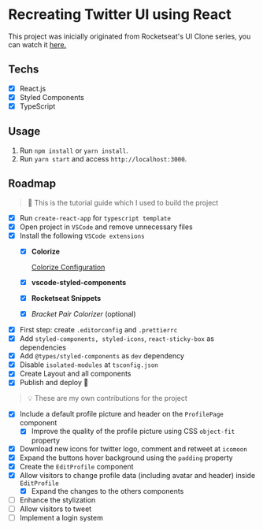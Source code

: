 # Recreating Twitter UI using React

This project was inicially originated from Rocketseat's UI Clone series, you can watch it <a href="https://www.youtube.com/watch?v=K-8z_4xvT3o">here.</a>

## Techs

- [x] React.js
- [x] Styled Components
- [x] TypeScript

## Usage

1. Run `npm install` or `yarn install`.<br />
2. Run `yarn start` and access `http://localhost:3000`.<br />

## Roadmap

> :memo: This is the tutorial guide which I used to build the project

- [x]  Run `create-react-app` for `typescript template`
- [x]  Open project in `VSCode` and remove unnecessary files
- [x]  Install the following `VSCode extensions`
    - [x]  **Colorize**
        
        [Colorize Configuration](https://www.notion.so/Colorize-Configuration-7e741464bcc84d0e88ecd751879bbd29)
        
    - [x]  **vscode-styled-components**
    - [x]  **Rocketseat Snippets**
    - [x]  *Bracket Pair Colorizer* (optional)
- [x]  First step: create  `.editorconfig` and `.prettierrc`
- [x]  Add `styled-components, styled-icons`, `react-sticky-box` as dependencies
- [x]  Add `@types/styled-components` as `dev` dependency
- [x]  Disable `isolated-modules` at `tsconfig.json`
- [x]  Create Layout and all components
- [x]  Publish and deploy 🚀

> :bulb: These are my own contributions for the project 

- [x]  Include a default profile picture and header on the `ProfilePage` component
    - [x]  Improve the quality of the profile picture using CSS `object-fit` property
- [x]  Download new icons for twitter logo, comment and retweet at `icomoon`
- [x]  Expand the buttons hover background using the `padding` property
- [x]  Create the `EditProfile` component
- [x]  Allow visitors to change profile data (including avatar and header) inside `EditProfile`
    - [x]  Expand the changes to the others components
- [ ]  Enhance the stylization
- [ ]  Allow visitors to tweet
- [ ]  Implement a login system
